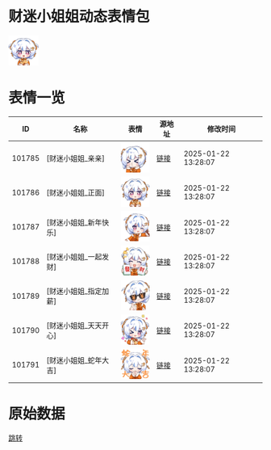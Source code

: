 # 财迷小姐姐动态表情包

<img src="./cover.png" height="60" alt="cover" />

# 表情一览

|ID|名称|表情|源地址|修改时间|
|----|----|----|----|----|
|101785|[财迷小姐姐_亲亲]|<img src="./pic/101785_%5B财迷小姐姐_亲亲%5D.gif" height="60" alt="亲亲"/>|[链接](https://i0.hdslb.com/bfs/emote/99e8a6c9609846e1d42962e238942a2338d73b2d.gif)|2025-01-22 13:28:07|
|101786|[财迷小姐姐_正面]|<img src="./pic/101786_%5B财迷小姐姐_正面%5D.gif" height="60" alt="正面"/>|[链接](https://i0.hdslb.com/bfs/emote/5106b31a1dc6f1c3a1f65424e3f990778bd019d1.gif)|2025-01-22 13:28:07|
|101787|[财迷小姐姐_新年快乐]|<img src="./pic/101787_%5B财迷小姐姐_新年快乐%5D.gif" height="60" alt="新年快乐"/>|[链接](https://i0.hdslb.com/bfs/emote/9fbbc8962d18755eaad296fc40af310ddf991caf.gif)|2025-01-22 13:28:07|
|101788|[财迷小姐姐_一起发财]|<img src="./pic/101788_%5B财迷小姐姐_一起发财%5D.gif" height="60" alt="一起发财"/>|[链接](https://i0.hdslb.com/bfs/emote/2d8102b2b800a378de6a8fde3a24c5e6ad20eac9.gif)|2025-01-22 13:28:07|
|101789|[财迷小姐姐_指定加薪]|<img src="./pic/101789_%5B财迷小姐姐_指定加薪%5D.gif" height="60" alt="指定加薪"/>|[链接](https://i0.hdslb.com/bfs/emote/00ddeff7f70cdb28708a1a7dd5da98de7a990e03.gif)|2025-01-22 13:28:07|
|101790|[财迷小姐姐_天天开心]|<img src="./pic/101790_%5B财迷小姐姐_天天开心%5D.gif" height="60" alt="天天开心"/>|[链接](https://i0.hdslb.com/bfs/emote/d06090d785cfa8ef3a272f63c67c127a7e97009d.gif)|2025-01-22 13:28:07|
|101791|[财迷小姐姐_蛇年大吉]|<img src="./pic/101791_%5B财迷小姐姐_蛇年大吉%5D.gif" height="60" alt="蛇年大吉"/>|[链接](https://i0.hdslb.com/bfs/emote/63609e845ed7de524af255bd34d5061fe6bc8393.gif)|2025-01-22 13:28:07|

# 原始数据

[跳转](./raw.json)

